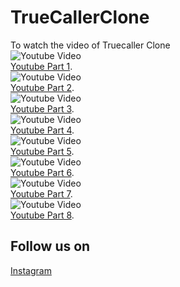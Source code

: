 # TrueCallerClone
To watch the video of Truecaller Clone <br/>
![Youtube Video](http://i3.ytimg.com/vi/EpgOtMxEhzU/hqdefault.jpg)<br/>
[Youtube Part 1](https://www.youtube.com/watch?v=EpgOtMxEhzU).<br/>
![Youtube Video](http://i3.ytimg.com/vi/cpzPuu4QphI/hqdefault.jpg)<br/>
[Youtube Part 2](https://www.youtube.com/watch?v=cpzPuu4QphI).<br/>
![Youtube Video](http://i3.ytimg.com/vi/XO1tKaPzsOQ/hqdefault.jpg)<br/>
[Youtube Part 3](https://www.youtube.com/watch?v=XO1tKaPzsOQ).<br/>
![Youtube Video](http://i3.ytimg.com/vi/M7xCitYjIKo/hqdefault.jpg)<br/>
[Youtube Part 4](https://www.youtube.com/watch?v=M7xCitYjIKo).<br/>
![Youtube Video](http://i3.ytimg.com/vi/6Xi25J907UY/hqdefault.jpg)<br/>
[Youtube Part 5](https://www.youtube.com/watch?v=6Xi25J907UY).<br/>
![Youtube Video](http://i3.ytimg.com/vi/FQ5L6oGFNBI/hqdefault.jpg)<br/>
[Youtube Part 6](https://www.youtube.com/watch?v=FQ5L6oGFNBI).<br/>
![Youtube Video](http://i3.ytimg.com/vi/2HwBNxyzemw/hqdefault.jpg)<br/>
[Youtube Part 7](https://www.youtube.com/watch?v=2HwBNxyzemw).<br/>
![Youtube Video](http://i3.ytimg.com/vi/CsueYqdM0vw/hqdefault.jpg)<br/>
[Youtube Part 8](https://www.youtube.com/watch?v=CsueYqdM0vw).<br/>

## Follow us on 
[Instagram](https://www.instagram.com/codehustlers/)

